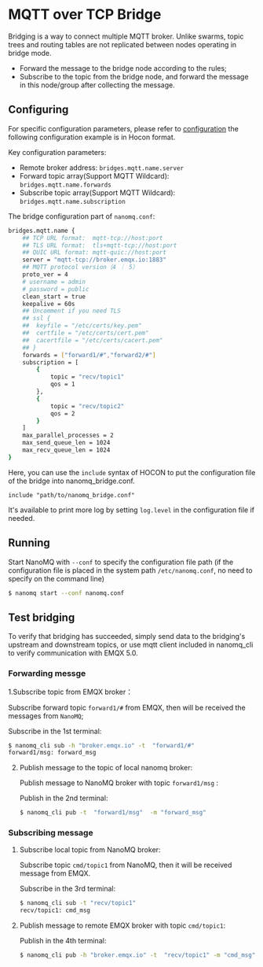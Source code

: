# MQTT over TCP Bridge

Bridging is a way to connect multiple MQTT broker. Unlike swarms, topic trees and routing tables are not replicated between nodes operating in bridge mode.

- Forward the message to the bridge node according to the rules;
- Subscribe to the topic from the bridge node, and forward the message in this node/group after collecting the message.

## Configuring

For specific configuration parameters, please refer to [configuration](../config-description/v014.md) the following configuration example is in Hocon format.

Key configuration parameters:

- Remote broker address: `bridges.mqtt.name.server`
- Forward topic array(Support MQTT Wildcard):  `bridges.mqtt.name.forwards`
- Subscribe topic array(Support MQTT Wildcard):   `bridges.mqtt.name.subscription`

The bridge configuration part of `nanomq.conf`:

```bash
bridges.mqtt.name {
	## TCP URL format:  mqtt-tcp://host:port
	## TLS URL format:  tls+mqtt-tcp://host:port
	## QUIC URL format: mqtt-quic://host:port
	server = "mqtt-tcp://broker.emqx.io:1883"
	## MQTT protocol version（4 ｜ 5）
	proto_ver = 4
	# username = admin
	# password = public
	clean_start = true
	keepalive = 60s
	## Uncomment if you need TLS
	## ssl {
	## 	keyfile = "/etc/certs/key.pem"
	## 	certfile = "/etc/certs/cert.pem"
	## 	cacertfile = "/etc/certs/cacert.pem"
	## }
	forwards = ["forward1/#","forward2/#"]
	subscription = [
		{
			topic = "recv/topic1"
			qos = 1
		},
		{
			topic = "recv/topic2"
			qos = 2
		}
	]
	max_parallel_processes = 2 
	max_send_queue_len = 1024
	max_recv_queue_len = 1024
}
```
Here, you can use the `include` syntax of HOCON to put the
configuration file of the bridge into nanomq_bridge.conf.
```shell
include "path/to/nanomq_bridge.conf" 
```

It's  available to print more log  by setting `log.level` in the configuration file if needed.

## Running

Start NanoMQ with `--conf` to specify the configuration file path (if the configuration file is placed in the system path `/etc/nanomq.conf`, no need to specify on the command line)


```bash
$ nanomq start --conf nanomq.conf
```

## Test bridging

To verify that bridging has succeeded, simply send data to the bridging's upstream and downstream topics, or use mqtt client included in nanomq_cli to verify communication with EMQX 5.0.

### Forwarding messge 


1.Subscribe topic from EMQX broker：

  Subscribe forward topic `forward1/#` from EMQX, then will be received the messages from `NanoMQ`;

   Subscribe in the 1st terminal:

   ```bash
   $ nanomq_cli sub -h "broker.emqx.io" -t  "forward1/#"
   forward1/msg: forward_msg
   ```

2. Publish message to the topic of local nanomq broker: 

   Publish message to NanoMQ broker with topic `forward1/msg` :

   Publish in the 2nd terminal: 

   ```bash
   $ nanomq_cli pub -t  "forward1/msg"  -m "forward_msg"
   ```

### Subscribing message

1. Subscribe local topic from NanoMQ broker:

   Subscribe topic `cmd/topic1` from NanoMQ, then it will be received message from EMQX.

   Subscribe in the 3rd terminal: 

   ```bash
   $ nanomq_cli sub -t "recv/topic1"
   recv/topic1: cmd_msg
   ```

2. Publish message to remote EMQX broker with topic `cmd/topic1`:

   Publish in the 4th terminal:

   ```bash
   $ nanomq_cli pub -h "broker.emqx.io" -t  "recv/topic1" -m "cmd_msg"
   ```

   





